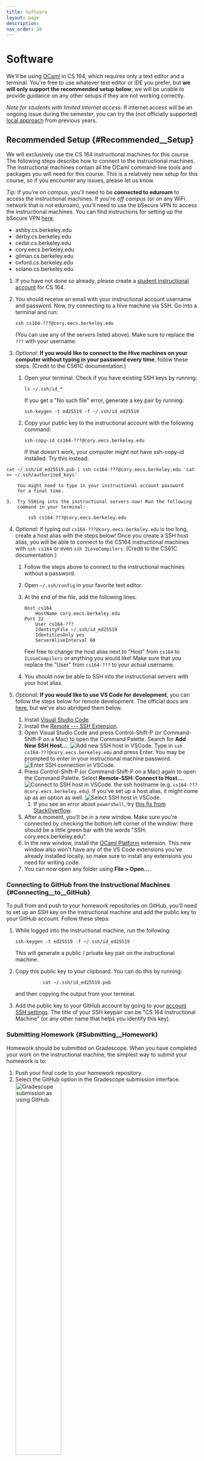 ```yaml
---
title: Software
layout: page
description:
nav_order: 30
---
```


# Software

We'll be using [OCaml](https://ocaml.org/) in CS 164, which requires
only a text editor and a terminal. You're free to use whatever text
editor or IDE you prefer, but **we will only support the recommended
setup below**; we will be unable to provide guidance on any other setups
if they are not working correctly.

*Note for students with limited internet access:* If internet access
will be an ongoing issue during the semester, you can try the (not
officially supported) [local
approach](https://inst.eecs.berkeley.edu/~cs164/fa21/software.html) from
previous years.

## Recommended Setup {#Recommended__Setup}

We will exclusively use the CS 164 instructional machines for this
course. The following steps describe how to connect to the instructional
machines. The instructional machines contain all the OCaml command-line
tools and packages you will need for this course. This is a relatively
new setup for this course, so if you encounter any issues, please let us
know.

*Tip:* If you're *on campus*, you\'ll need to be **connected to
eduroam** to access the instructional machines. If you're *off campus*
(or on any WiFi network that is not eduroam), you'll need to use the
bSecure VPN to access the instructional machines. You can find
instructions for setting up the bSecure VPN
[here](https://security.berkeley.edu/services/bsecure/bsecure-remote-access-vpn).

<!-- hive is now for 61c only -->
<!-- *Tip:* If you ever get \"Connection refused\" or \"Connection timeout\"
error while trying to connect to the instructional machines, check the
status of the hive servers at
[hivemind.eecs.berkeley.edu](https://hivemind.eecs.berkeley.edu/). All
students have access to the following servers: -->

-   ashby.cs.berkeley.edu
-   derby.cs.berkeley.edu
-   cedar.cs.berkeley.edu
-   cory.eecs.berkeley.edu
-   gilman.cs.berkeley.edu
-   oxford.cs.berkeley.edu
-   solano.cs.berkeley.edu
<!-- -   hive‹n›.cs.berkeley.edu (where n is in the range 1-20, inclusive). -->

1.  If you have not done so already, please create a [student
    instructional
    account](https://acropolis.cs.berkeley.edu/~account/webacct/) for CS
    164.

2.  You should receive an email with your instructional account username
    and password. Now, try connecting to a hive machine via SSH. Go into
    a terminal and run:

        ssh cs164-???@cory.eecs.berkeley.edu

    (You can use any of the servers listed above). Make sure to replace
    the `???` with your username.

3.  *Optional:* **If you would like to connect to the Hive machines on
    your computer without typing in your password every time**, follow
    these steps. (Credit to the CS61C documentation.)
    1.  Open your terminal. Check if you have existing SSH keys by
        running:

            ls ~/.ssh/id_*

        If you get a \"No such file\" error, generate a key pair by
        running:

            ssh-keygen -t ed25519 -f ~/.ssh/id_ed25519

    2.  Copy your public key to the instructional account with the
        following command:

            ssh-copy-id cs164-???@cory.eecs.berkeley.edu

        If that doesn't work, your computer might not have ssh-copy-id
        installed. Try this instead:
```
cat ~/.ssh/id_ed25519.pub | ssh cs164-???@cory.eecs.berkeley.edu 'cat >> ~/.ssh/authorized_keys'
```
        You might need to type in your instructional account password
        for a final time.

    3.  Try SSHing into the instructional servers now! Run the following
        command in your terminal:

            ssh cs164-???@cory.eecs.berkeley.edu

4.  *Optional:* If typing out `cs164-???@cory.eecs.berkeley.edu` is too
    long, create a host alias with the steps below! Once you create a
    SSH host alias, you will be able to connect to the CS164
    instructional machines with `ssh cs164` or even
    `ssh ILoveCompilers`. (Credit to the CS61C documentation.)
    1.  Follow the steps above to connect to the instructional machines
        without a password.

    2.  Open `~/.ssh/config` in your favorite text editor.

    3.  At the end of the file, add the following lines:

            Host cs164
                HostName cory.eecs.berkeley.edu
            Port 22
                User cs164-???
                IdentityFile ~/.ssh/id_ed25519
                IdentitiesOnly yes
                ServerAliveInterval 60

        Feel free to change the host alias next to \"Host\" from `cs164`
        to `ILoveCompilers` or anything you would like! Make sure that
        you replace the \"User\" from `cs164-???` to your actual
        username.

    4.  You should now be able to SSH into the instructional servers
        with your host alias.

5.  *Optional:* **If you would like to use VS Code for development**,
    you can follow the steps below for remote development. The official
    docs are [here](https://code.visualstudio.com/docs/remote/ssh), but
    we\'ve also abridged them below.
    1.  Install [Visual Studio Code](https://code.visualstudio.com/).
    2.  Install the [Remote --- SSH Extension](https://marketplace.visualstudio.com/items?itemName=ms-vscode-remote.remote-ssh).
    3.  Open Visual Studio Code and press Control-Shift-P (or
        Command-Shift-P on a Mac) to open the Command Palette. Search
        for **Add New SSH Host\...**. 
        <img src="./img/add-new-ssh-host.png"
             alt="Add new SSH host in VSCode."
             class="doc-screenshot" />
        Type in `ssh cs164-???@cory.eecs.berkeley.edu` and press Enter. You may
        be prompted to enter in your instructional machine password.
        <img src="./img/enter-ssh-connection.png"
             alt="Enter SSH connection in VSCode."
             class="doc-screenshot" />
    4.  Press Control-Shift-P (or Command-Shift-P on a Mac) again to
        open the Command Palette. Select **Remote-SSH: Connect to
        Host\...**. 
        <img
                src="./img/connect-ssh-host.png"
                alt="Connect to SSH host in VSCode."
                class="doc-screenshot"
              />
        the ssh hostname (e.g. `cs164-???@cory.eecs.berkeley.edu`). If
        you\'ve set up a host alias, it might come up as an option as
        well.
        <img
                src="./img/select-ssh-host.png"
                alt="Select SSH host in VSCode."
                class="doc-screenshot"
              />
        1. If you see an error about `powershell`,
           try [this fix from StackOverflow](https://stackoverflow.com/questions/67016426/bash-powershell-command-not-found).
    5.  After a moment, you\'ll be in a new window. Make sure you\'re
        connected by checking the bottom left corner of the window:
        there should be a little green bar with the words \"SSH:
        cory.eecs.berkeley.edu\".
    6.  In the new window, install the [OCaml
        Platform](https://marketplace.visualstudio.com/items?itemName=ocamllabs.ocaml-platform)
        extension. This new window also won\'t have any of the VS Code
        extensions you\'ve already installed locally, so make sure to
        install any extensions you need for writing code.
    7.  You can now open any folder using **File \> Open\...** .

### Connecting to GitHub from the Instructional Machines {#Connecting__to__GitHub}

To pull from and push to your homework repositories on GitHub, you'll
need to set up an SSH key on the instructional machine and add the
public key to your GitHub account. Follow these steps:

1.  While logged into the instructional machine, run the following:

        ssh-keygen -t ed25519 -f ~/.ssh/id_ed25519

    This will generate a public / private key pair on the instructional
    machine.

2.  Copy this public key to your clipboard. You can do this by running:

                  cat ~/.ssh/id_ed25519.pub


    and then copying the output from your terminal.

3.  Add the public key to your GitHub account by going to your [account
    SSH settings](https://github.com/settings/ssh). The title of your
    SSH keypair can be "CS 164 Instructional Machine" (or any other name
    that helps you identify this key).

### Submitting Homework {#Submitting__Homework}

Homework should be submitted on Gradescope. When you have completed your
work on the instructional machine, the simplest way to submit your
homework is to:

1.  Push your final code to your homework repository.
2.  Select the GitHub option in the Gradescope submission interface.
<img
            src="./img/gradescope-github-submit.png"
            alt="Gradescope submission as using GitHub."
            class="doc-screenshot"
            style="width: 50%"
          />
3.  Choose the repository and branch to submit.

If you prefer, you can also submit a ZIP file containing your
submission. To do this:

1.  Download your homework repository as a `.zip` from GitHub.
<img
            src="./img/download-zip.png"
            alt="Download a repository as a .zip from GitHub"
            class="doc-screenshot"
          />
2.  Submit your `.zip` on Gradescope.
<img
            src="./img/gradescope-zip-submit.png"
            alt="Gradescope submission as a .zip."
            class="doc-screenshot"
            style="width: 50%"
          />

